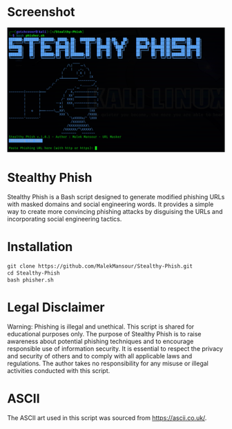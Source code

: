 # Screenshot
![Screenshot](screenshot.png)
# Stealthy Phish
Stealthy Phish is a Bash script designed to generate modified phishing URLs with masked domains and social engineering words. It provides a simple way to create more convincing phishing attacks by disguising the URLs and incorporating social engineering tactics.
# Installation
```
git clone https://github.com/MalekMansour/Stealthy-Phish.git
cd Stealthy-Phish
bash phisher.sh
```
# Legal Disclaimer
Warning: Phishing is illegal and unethical. This script is shared for educational purposes only. The purpose of Stealthy Phish is to raise awareness about potential phishing techniques and to encourage responsible use of information security. It is essential to respect the privacy and security of others and to comply with all applicable laws and regulations. The author takes no responsibility for any misuse or illegal activities conducted with this script.
# ASCII 
The ASCII art used in this script was sourced from https://ascii.co.uk/. 
